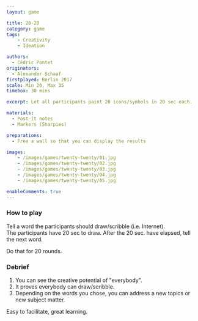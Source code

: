 ```yaml
---
layout: game

title: 20-20
category: game
tags:
    - Creativity
    - Ideation

authors: 
  - Cédric Pontet
originators: 
  - Alexander Schaaf
firstplayed: Berlin 2017
scale: Min 20, Max 35
timebox: 30 mins

excerpt: Let all participants paint 20 icons/symbols in 20 sec each.

materials:
  - Post-it notes
  - Markers (Sharpies)

preparations:
  - Free a wall so that you can display the results

images:
    - /images/games/twenty-twenty/01.jpg
    - /images/games/twenty-twenty/02.jpg
    - /images/games/twenty-twenty/03.jpg
    - /images/games/twenty-twenty/04.jpg
    - /images/games/twenty-twenty/05.jpg

enableComments: true
---
```


### How to play

Tell a word the participants should draw/scribble (i.e. Internet).  
The participants have 20 sec to draw.
After the 20 sec. have elapsed, tell the next word.

Do that for 20 rounds.

### Debrief

1. You can see the creative potential of "everybody".
2. It proves everybody can draw/scribble.
3. Depending on the words you chose, you can address a new topics or new subject matter.

Easy to facilitate, great learning.